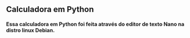 ## Calculadora em Python

#### Essa calculadora em Python foi feita através do editor de texto Nano na distro linux Debian.
